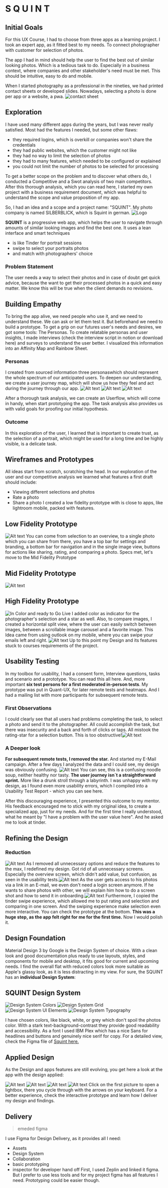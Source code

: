 # S Q U I N T

## Initial Goals

For this UX Course, I had to choose from three apps as a learning project. I took an expert app, as it fitted best to my needs. To connect photographer with customer for selection of photos.

The app I had in mind should help the user to find the best out of similar looking photos. Which is a tedious task to do. Especially in a business context, where companies and other stakeholder's need must be met. This should be intuitive, easy to do and mobile.

When I started photography as a professional in the nineties, we had printed contact sheets or developed slides.
Nowadays, selecting a photo is done per app or a website, a pwa.
![contact sheet](./src/img/contact-sheet.png)

## Exploration

I have used many different apps during the years, but I was never really satisfied. Most had the features I needed, but some other flaws:

- they required logins, which is overkill or companies won't share the credentials
- they had public websites, which the customer might not like
- they had no way to limit the selection of photos
- they had to many features, which needed to be configured or explained
- you could not limit the number of photos to be selected for processing  

To get a better scope on the problem and to discover what others do, I conducted a Competitive and a Swot analysis of two main competitors. After this thorough analysis, which you can read here, I started my own project with a business requirement document, which was helpful to understand the scope and value proposition of my app.

So, I had an idea and a scope and a project name: "SQUINT".
My photo company is named SILBERBLICK, which is Squint in german.
![Logo](./src/img/Squint-Logo.jpg)

**SQUINT** is a progressive web app, which helps the user to navigate through amounts of similar looking images and find the best one. It uses a lean interface and smart techniques

- is like Tinder for portrait sessions
- swipe to select your portraits photos
- and match with photographers' choice

### Problem Statement

The user needs a way to select their photos and in case of doubt get quick advice, because the want to get their processed photos in a quick and easy matter.
We know this will be true when the client demands no revisions.

## Building Empathy

To bring the app alive, we need people who use it, and we need to understand these. We can ask or let them test it. But beforehand we need to build a prototype. To get a grip on our futures user's needs and desires, we got some tools: The Personas.
To create relatable personas and user insights, I made interviews (check the interview script in notion or download here) and surveys to understand the user better. I visualized this information into an Affinity Map and Rainbow Sheet.

### Personas

I created from sourced information three personaswhich should represent the whole spectrum of our anticipated users. To deepen our understanding, we create a user journey map, which will show us how they feel and act during the journey through our app.
![Alt text](./src/img/Persona-Jochen.png)
![Alt text](./src/img/Persona-Peter_Miller.png)
![Alt text](./src/img/Persona-Sandra_Oxtail.png)

After a thorough task analysis, we can create an Userflow, which will come in handy, when start prototyping the app. The task analysis also provides us with valid goals for proofing our initial hypothesis.

### Outcome

In this exploration of the user, I learned that is important to create trust, as the selection of a portrait, which might be used for a long time and be highly visible, is a delicate task.

## Wireframes and Prototypes

All ideas start from scratch, scratching the head. In our exploration of the user and our competitive analysis we learned what features a first draft should include:

- Viewing different selections and photos
- Rate a photo
- Share a photo
I created a low fidelity prototype with is close to apps, like lightroom mobile, packed with features.

## Low Fidelity Prototype

![Alt text](./src/img/LowFi-Prototype.png)
You can come from selection to an overview, to a single photo which you can share from there, you have a top bar for settings and branding, a bottom bar for navigation and in the single image view, buttons for actions like sharing, rating, and comparing a photo.
Specs met, let's move to the Mid Fidelity Prototype

## Mid Fidelity Prototype

![Alt text](./src/img/MidFi-Prototype.png)

## High Fidelity Prototype

![In Color and ready to Go Live](./src/img/HiFi-Prototype.png)
I added color as indicator for the photographer's selection and a star as well. Also, to compare images, I created a horizontal split view, where the user can easily switch between images, between a scrollable image carousel and a favorite image. This Idea came from using outlook on my mobile, where you can swipe your emails left and right.
![Alt text](./src/img/LoFi-Prototype_CompareView.png)
Up to this point my Design and its features stuck to courses requirements of the project.

## Usability Testing

In my toolbox for usability, I had a consent form, Interview questions, tasks and scenario and a prototype.  You can read this all here.
And, more important **six test persons for a first moderated in-person tests**. My prototype was put in Quant-UX, for later remote tests and heatmaps. And I had a mailing list with more participants for subsequent remote tests.

### First Observations

I could clearly see that all users had problems completing the task, to select a photo and send it to the photographer.
All could accomplish the task, but there was insecurity and a back and forth of clicks or taps. All mistook the rating-star for a selection button. This is too obstructive!![Alt text](./src/img/Heat-Map-Star.png)

### A Deeper look

**For subsequent remote tests, I removed the star.** And started my E-Mail campaign. After a few days I analyzed the data and I could see, my design was obviously confusing. ![Alt text](./src/img/HeatMap-UserFlow.png)
You can see, this is a confusing noodle soup, neither healthy nor tasty. **The user journey isn`t a straightforward sprint.** More like a drunk stroll through a labyrinth.
I was unhappy with my design, as I found even more usability errors, which I compiled into a Usability Test Report - which you can see here.

After this discouraging experience, I presented this outcome to my mentor. His feedback encouraged me to stick with my original idea, to create a specialized app, just for my needs. And for the first time I really understood, what he meant by "I have a problem with the user value here".  And he asked me to look at tinder.

## Refining the Design

### Reduction

![Alt text](./src/img/six-screens.png)
As I removed all unnecessary options and reduce the features to the max, I redefined my design. Got rid of all unnecessary screens. Especially the overview screen, which didn't add value, but confusion, as seen in the usability tests.![Alt text](./src/img/four-screens.png)
As the user gets access to his photos via a link in an E-mail, we even don't need a login screen anymore. If he wants to share photos with other, we will explain him how to do a screen shot and how to send it in onboarding.![Alt text](./src/img/screens-reduction.png)
Furthermore, I copied the tinder swipe experience, which allowed me to put rating and selection and comparing in one screen. And the swiping experience make selection even more interactive. You can check the prototype at the bottom.
**This was a huge step, as the app felt right for me for the first time.** Now I would polish it.

## Design Foundation

Material Design 3 by Google is the Design System of choice. With a clean look and good documentation plus ready to use layouts, styles, and components for mobile and desktop, it fits good for current and upcoming needs. I find the overall flat with reduced colors look more suitable as Apple's glassy look, as it is less distracting in my view.
For sure, the SQUINT has an **individual Design System**:

## SQUINT Design System

![Design System Colors](./src/img/Squint-Design-System_Color.png)
![Design System Grid](./src/img/Squint-Design-System_Grid.png)
![Design System UI Elements](./src/img/Squint-Design-System_UI_Elements.png)
![Design System Typography](./src/img/Squint-Design-System_Typography.png)

I have chosen colors, like black, white, or grey which don't spoil the photos color. With a stark text-background-contrast they provide good readability and accessibility. As a font I used IBM Plex which has a nice Sans for headlines and buttons and genuinely nice serif for copy.  For a detailed view, check the Figma file of [Squint here.](https://www.figma.com/proto/jAgd054xnXmdCasYTCVCAN/SQUINT?kind=&node-id=51179%3A5541&page-id=51179%3A5538&scaling=contain&starting-point-node-id=51179%3A5610&viewport=399%2C48%2C0.25)

## Applied Design

As the Design and apps features are still evolving, you get here a look at the app with the design applied:

![Alt text](./src/img/Squint-Screen-Welcome.png)
![Alt text](./src/img/Squint-Screen-Hit.png)
![Alt text](./src/img/Squint-Screen-Finish.png)
![Alt text](./src/img/Squint-Screen-Choice.png)
Click on the first picture to open a lightbox, there you cycle through with the arrows on your keyboard.
For a better experience, check the interactive prototype and learn how I deliver my design and findings.

## Delivery

> emeded figma

I use Figma for Design Delivery, as it provides all I need:

- Assets
- Design System
- Collaboration
- basic prototyping
- inspector for developer hand off
First, I used Zeplin and linked it figma. But I prefer to use less tools and for my project figma has all features I need.
Prototyping could be easier though.
